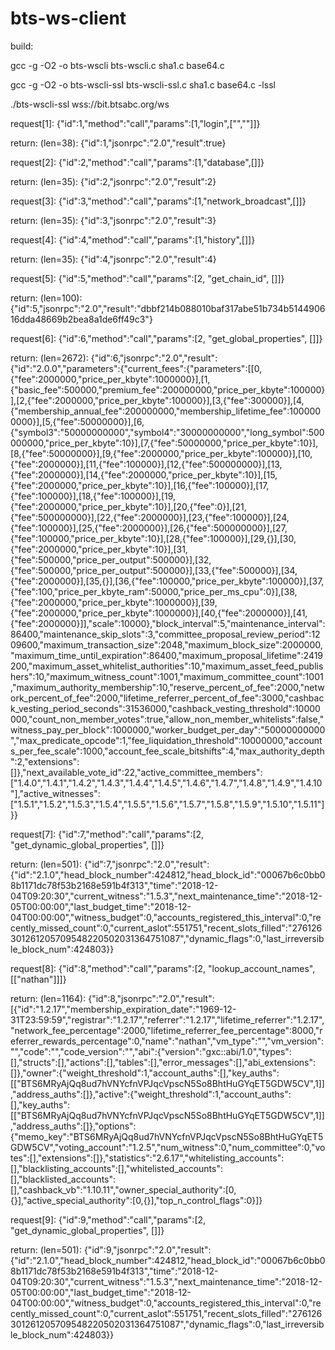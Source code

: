 # bts-ws-client

build:

gcc -g -O2 -o bts-wscli bts-wscli.c sha1.c base64.c

gcc -g -O2 -o bts-wscli-ssl bts-wscli-ssl.c sha1.c base64.c -lssl


./bts-wscli-ssl wss://bit.btsabc.org/ws


request[1]: {"id":1,"method":"call","params":[1,"login",["",""]]}

return: (len=38): {"id":1,"jsonrpc":"2.0","result":true}



request[2]: {"id":2,"method":"call","params":[1,"database",[]]}

return: (len=35): {"id":2,"jsonrpc":"2.0","result":2}



request[3]: {"id":3,"method":"call","params":[1,"network_broadcast",[]]}

return: (len=35): {"id":3,"jsonrpc":"2.0","result":3}



request[4]: {"id":4,"method":"call","params":[1,"history",[]]}

return: (len=35): {"id":4,"jsonrpc":"2.0","result":4}



request[5]: {"id":5,"method":"call","params":[2, "get_chain_id", []]}

return: (len=100): {"id":5,"jsonrpc":"2.0","result":"dbbf214b088010baf317abe51b734b514490616dda48669b2bea8a1de6ff49c3"}



request[6]: {"id":6,"method":"call","params":[2, "get_global_properties", []]}

return: (len=2672): {"id":6,"jsonrpc":"2.0","result":{"id":"2.0.0","parameters":{"current_fees":{"parameters":[[0,{"fee":2000000,"price_per_kbyte":1000000}],[1,{"basic_fee":500000,"premium_fee":200000000,"price_per_kbyte":100000}],[2,{"fee":2000000,"price_per_kbyte":100000}],[3,{"fee":300000}],[4,{"membership_annual_fee":200000000,"membership_lifetime_fee":1000000000}],[5,{"fee":50000000}],[6,{"symbol3":"50000000000","symbol4":"30000000000","long_symbol":500000000,"price_per_kbyte":10}],[7,{"fee":50000000,"price_per_kbyte":10}],[8,{"fee":50000000}],[9,{"fee":2000000,"price_per_kbyte":100000}],[10,{"fee":2000000}],[11,{"fee":100000}],[12,{"fee":500000000}],[13,{"fee":2000000}],[14,{"fee":2000000,"price_per_kbyte":10}],[15,{"fee":2000000,"price_per_kbyte":10}],[16,{"fee":100000}],[17,{"fee":100000}],[18,{"fee":100000}],[19,{"fee":2000000,"price_per_kbyte":10}],[20,{"fee":0}],[21,{"fee":500000000}],[22,{"fee":2000000}],[23,{"fee":100000}],[24,{"fee":100000}],[25,{"fee":2000000}],[26,{"fee":500000000}],[27,{"fee":100000,"price_per_kbyte":10}],[28,{"fee":100000}],[29,{}],[30,{"fee":2000000,"price_per_kbyte":10}],[31,{"fee":500000,"price_per_output":500000}],[32,{"fee":500000,"price_per_output":500000}],[33,{"fee":500000}],[34,{"fee":2000000}],[35,{}],[36,{"fee":100000,"price_per_kbyte":100000}],[37,{"fee":100,"price_per_kbyte_ram":50000,"price_per_ms_cpu":0}],[38,{"fee":2000000,"price_per_kbyte":1000000}],[39,{"fee":2000000,"price_per_kbyte":1000000}],[40,{"fee":2000000}],[41,{"fee":2000000}]],"scale":10000},"block_interval":5,"maintenance_interval":86400,"maintenance_skip_slots":3,"committee_proposal_review_period":1209600,"maximum_transaction_size":2048,"maximum_block_size":2000000,"maximum_time_until_expiration":86400,"maximum_proposal_lifetime":2419200,"maximum_asset_whitelist_authorities":10,"maximum_asset_feed_publishers":10,"maximum_witness_count":1001,"maximum_committee_count":1001,"maximum_authority_membership":10,"reserve_percent_of_fee":2000,"network_percent_of_fee":2000,"lifetime_referrer_percent_of_fee":3000,"cashback_vesting_period_seconds":31536000,"cashback_vesting_threshold":10000000,"count_non_member_votes":true,"allow_non_member_whitelists":false,"witness_pay_per_block":1000000,"worker_budget_per_day":"50000000000","max_predicate_opcode":1,"fee_liquidation_threshold":10000000,"accounts_per_fee_scale":1000,"account_fee_scale_bitshifts":4,"max_authority_depth":2,"extensions":[]},"next_available_vote_id":22,"active_committee_members":["1.4.0","1.4.1","1.4.2","1.4.3","1.4.4","1.4.5","1.4.6","1.4.7","1.4.8","1.4.9","1.4.10"],"active_witnesses":["1.5.1","1.5.2","1.5.3","1.5.4","1.5.5","1.5.6","1.5.7","1.5.8","1.5.9","1.5.10","1.5.11"]}}



request[7]: {"id":7,"method":"call","params":[2, "get_dynamic_global_properties", []]}

return: (len=501): {"id":7,"jsonrpc":"2.0","result":{"id":"2.1.0","head_block_number":424812,"head_block_id":"00067b6c0bb08b1171dc78f53b2168e591b4f313","time":"2018-12-04T09:20:30","current_witness":"1.5.3","next_maintenance_time":"2018-12-05T00:00:00","last_budget_time":"2018-12-04T00:00:00","witness_budget":0,"accounts_registered_this_interval":0,"recently_missed_count":0,"current_aslot":551751,"recent_slots_filled":"276126301261205709548220502031364751087","dynamic_flags":0,"last_irreversible_block_num":424803}}



request[8]: {"id":8,"method":"call","params":[2, "lookup_account_names", [["nathan"]]]}

return: (len=1164): {"id":8,"jsonrpc":"2.0","result":[{"id":"1.2.17","membership_expiration_date":"1969-12-31T23:59:59","registrar":"1.2.17","referrer":"1.2.17","lifetime_referrer":"1.2.17","network_fee_percentage":2000,"lifetime_referrer_fee_percentage":8000,"referrer_rewards_percentage":0,"name":"nathan","vm_type":"","vm_version":"","code":"","code_version":"","abi":{"version":"gxc::abi/1.0","types":[],"structs":[],"actions":[],"tables":[],"error_messages":[],"abi_extensions":[]},"owner":{"weight_threshold":1,"account_auths":[],"key_auths":[["BTS6MRyAjQq8ud7hVNYcfnVPJqcVpscN5So8BhtHuGYqET5GDW5CV",1]],"address_auths":[]},"active":{"weight_threshold":1,"account_auths":[],"key_auths":[["BTS6MRyAjQq8ud7hVNYcfnVPJqcVpscN5So8BhtHuGYqET5GDW5CV",1]],"address_auths":[]},"options":{"memo_key":"BTS6MRyAjQq8ud7hVNYcfnVPJqcVpscN5So8BhtHuGYqET5GDW5CV","voting_account":"1.2.5","num_witness":0,"num_committee":0,"votes":[],"extensions":[]},"statistics":"2.6.17","whitelisting_accounts":[],"blacklisting_accounts":[],"whitelisted_accounts":[],"blacklisted_accounts":[],"cashback_vb":"1.10.11","owner_special_authority":[0,{}],"active_special_authority":[0,{}],"top_n_control_flags":0}]}



request[9]: {"id":9,"method":"call","params":[2, "get_dynamic_global_properties", []]}

return: (len=501): {"id":9,"jsonrpc":"2.0","result":{"id":"2.1.0","head_block_number":424812,"head_block_id":"00067b6c0bb08b1171dc78f53b2168e591b4f313","time":"2018-12-04T09:20:30","current_witness":"1.5.3","next_maintenance_time":"2018-12-05T00:00:00","last_budget_time":"2018-12-04T00:00:00","witness_budget":0,"accounts_registered_this_interval":0,"recently_missed_count":0,"current_aslot":551751,"recent_slots_filled":"276126301261205709548220502031364751087","dynamic_flags":0,"last_irreversible_block_num":424803}}

